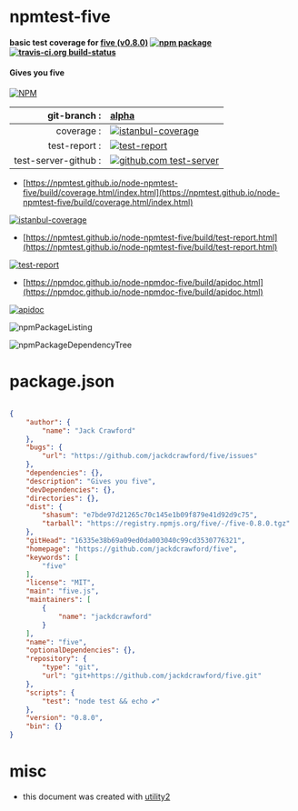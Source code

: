 # npmtest-five

#### basic test coverage for  [five (v0.8.0)](https://github.com/jackdcrawford/five)  [![npm package](https://img.shields.io/npm/v/npmtest-five.svg?style=flat-square)](https://www.npmjs.org/package/npmtest-five) [![travis-ci.org build-status](https://api.travis-ci.org/npmtest/node-npmtest-five.svg)](https://travis-ci.org/npmtest/node-npmtest-five)

#### Gives you five

[![NPM](https://nodei.co/npm/five.png?downloads=true&downloadRank=true&stars=true)](https://www.npmjs.com/package/five)

| git-branch : | [alpha](https://github.com/npmtest/node-npmtest-five/tree/alpha)|
|--:|:--|
| coverage : | [![istanbul-coverage](https://npmtest.github.io/node-npmtest-five/build/coverage.badge.svg)](https://npmtest.github.io/node-npmtest-five/build/coverage.html/index.html)|
| test-report : | [![test-report](https://npmtest.github.io/node-npmtest-five/build/test-report.badge.svg)](https://npmtest.github.io/node-npmtest-five/build/test-report.html)|
| test-server-github : | [![github.com test-server](https://npmtest.github.io/node-npmtest-five/GitHub-Mark-32px.png)](https://npmtest.github.io/node-npmtest-five/build/app/index.html) | | build-artifacts : | [![build-artifacts](https://npmtest.github.io/node-npmtest-five/glyphicons_144_folder_open.png)](https://github.com/npmtest/node-npmtest-five/tree/gh-pages/build)|

- [https://npmtest.github.io/node-npmtest-five/build/coverage.html/index.html](https://npmtest.github.io/node-npmtest-five/build/coverage.html/index.html)

[![istanbul-coverage](https://npmtest.github.io/node-npmtest-five/build/screenCapture.buildCi.browser.%252Ftmp%252Fbuild%252Fcoverage.lib.html.png)](https://npmtest.github.io/node-npmtest-five/build/coverage.html/index.html)

- [https://npmtest.github.io/node-npmtest-five/build/test-report.html](https://npmtest.github.io/node-npmtest-five/build/test-report.html)

[![test-report](https://npmtest.github.io/node-npmtest-five/build/screenCapture.buildCi.browser.%252Ftmp%252Fbuild%252Ftest-report.html.png)](https://npmtest.github.io/node-npmtest-five/build/test-report.html)

- [https://npmdoc.github.io/node-npmdoc-five/build/apidoc.html](https://npmdoc.github.io/node-npmdoc-five/build/apidoc.html)

[![apidoc](https://npmdoc.github.io/node-npmdoc-five/build/screenCapture.buildCi.browser.%252Ftmp%252Fbuild%252Fapidoc.html.png)](https://npmdoc.github.io/node-npmdoc-five/build/apidoc.html)

![npmPackageListing](https://npmtest.github.io/node-npmtest-five/build/screenCapture.npmPackageListing.svg)

![npmPackageDependencyTree](https://npmtest.github.io/node-npmtest-five/build/screenCapture.npmPackageDependencyTree.svg)



# package.json

```json

{
    "author": {
        "name": "Jack Crawford"
    },
    "bugs": {
        "url": "https://github.com/jackdcrawford/five/issues"
    },
    "dependencies": {},
    "description": "Gives you five",
    "devDependencies": {},
    "directories": {},
    "dist": {
        "shasum": "e7bde97d21265c70c145e1b09f879e41d92d9c75",
        "tarball": "https://registry.npmjs.org/five/-/five-0.8.0.tgz"
    },
    "gitHead": "16335e38b69a09ed0da003040c99cd3530776321",
    "homepage": "https://github.com/jackdcrawford/five",
    "keywords": [
        "five"
    ],
    "license": "MIT",
    "main": "five.js",
    "maintainers": [
        {
            "name": "jackdcrawford"
        }
    ],
    "name": "five",
    "optionalDependencies": {},
    "repository": {
        "type": "git",
        "url": "git+https://github.com/jackdcrawford/five.git"
    },
    "scripts": {
        "test": "node test && echo ✔"
    },
    "version": "0.8.0",
    "bin": {}
}
```



# misc
- this document was created with [utility2](https://github.com/kaizhu256/node-utility2)

